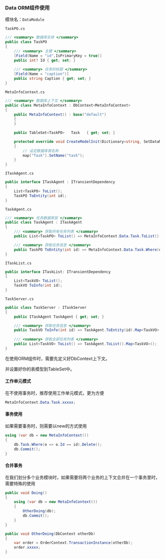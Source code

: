 ### Data ORM组件使用
模块名：`DataModule`

`TaskPO.cs`
```c#
/// <summary> 数据库实体 </summary>
public class TaskPO
{
    /// <summary> 主键 </summary>
    [Field(Name = "id",IsPrimaryKey = true)]
    public int? Id { get; set; }
    
    /// <summary> 任务的标题 </summary>
    [Field(Name = "caption")]
    public string Caption { get; set; }
}
```
`MetaInfoContext.cs`
```c#
/// <summary> 数据库上下文 </summary>
public class MetaInfoContext : DbContext<MetaInfoContext>
{
    public MetaInfoContext() : base("default")
    {
    }
    
    public TableSet<TaskPO>   Task   { get; set; }

    protected override void CreateModelInit(Dictionary<string, SetDataMap> map)
    {
        // 设定数据库表名称
        map["Task"].SetName("task");
    }
}
```
`ITaskAgent.cs`
```c#
public interface ITaskAgent : ITransientDependency
{
    List<TaskPO> ToList();
    TaskPO ToEntity(int id);
}
```
`TaskAgent.cs`
```c#
/// <summary> 任务数据库层 </summary>
public class TaskAgent : ITaskAgent
{
    /// <summary> 获取所有任务列表 </summary>
    public List<TaskPO> ToList() => MetaInfoContext.Data.Task.ToList();

    /// <summary> 获取任务信息 </summary>
    public TaskPO ToEntity(int id) => MetaInfoContext.Data.Task.Where(o => o.Id == id).ToEntity();
}
```
`ITaskList.cs`
```c#
public interface ITaskList: ITransientDependency
{
    List<TaskVO> ToList();
    TaskVO ToInfo(int id);
}
```
`TaskServer.cs`
```c#
public class TaskServer : ITaskServer
{
    public ITaskAgent TaskAgent { get; set; }

    /// <summary> 获取任务信息 </summary>
    public TaskVO ToInfo(int id) => TaskAgent.ToEntity(id).Map<TaskVO>();
    
    /// <summary> 获取全部任务列表 </summary>
    public List<TaskVO> ToList() => TaskAgent.ToList().Map<TaskVO>();
}
```

在使用ORM组件时，需要先定义好DbContext上下文。

并设置好你的表模型到TableSet中。

#### 工作单元模式
在不使用事务时，推荐使用工作单元模式，更为方便
```c#
MetaInfoContext.Data.Task.xxxxx;
```

#### 事务使用
如果需要事务时，则需要以new的方式使用
```c#
using (var db = new MetaInfoContext())
{
    db.Task.Where(o => o.Id == id).Delete();
    db.Commit();
}
```

#### 合并事务
在我们划分多个业务模块时，如果需要将两个业务的上下文合并在一个事务里时，需要特殊的使用
```c#
public void Doing()
{
    using (var db = new MetaInfoContext())
    {
        OtherDoing(db);
        db.Commit();
    }
}

public void OtherDoing(DbContext otherDb)
{
    var order = OrderContext.TransactionInstance(otherDb);
    order.xxxxx;
}
```